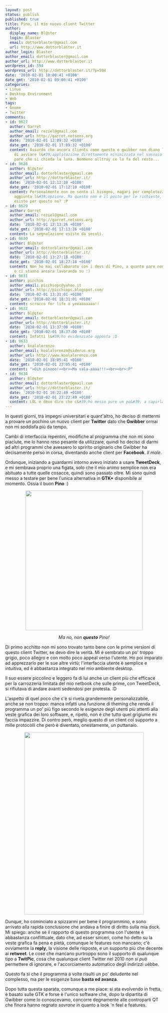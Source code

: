 ```yaml
---
layout: post
status: publish
published: true
title: Pino, il mio nuovo client Twitter
author:
  display_name: Bl@ster
  login: Blaster
  email: dottorblaster@gmail.com
  url: http://www.dottorblaster.it
author_login: Blaster
author_email: dottorblaster@gmail.com
author_url: http://www.dottorblaster.it
wordpress_id: 594
wordpress_url: http://dottorblaster.it/?p=594
date: '2010-02-01 10:00:41 +0100'
date_gmt: '2010-02-01 09:00:41 +0100'
categories:
- Linux
- Desktop Environment
- Web
tags:
- Gnome
- Twitter
comments:
- id: 9627
  author: Garret
  author_email: reziel@gmail.com
  author_url: http://garret.netsons.org
  date: '2010-02-01 12:09:32 +0100'
  date_gmt: '2010-02-01 17:09:32 +0100'
  content: Assurdo che ancora clients come questo o gwibber non diano la possibilità
    di avviare l&#39;applicazione direttamente minimizzata nel vassoio di sistema,
    pare che si chieda la luna. Nemmeno alltray ce la fa del resto...
- id: 9628
  author: Bl@ster
  author_email: dottorblaster@gmail.com
  author_url: http://dottorblaster.it/
  date: '2010-02-01 12:12:10 +0100'
  date_gmt: '2010-02-01 17:12:10 +0100'
  content: Personalmente non ne sento il bisogno, magari per completezza però andrebbe
    aggiunta l&#39;opzione. Ma questo non è il posto per le richieste, il bugzilla
    esiste per questo no? :P
- id: 9629
  author: Garret
  author_email: reziel@gmail.com
  author_url: http://garret.netsons.org
  date: '2010-02-01 12:13:26 +0100'
  date_gmt: '2010-02-01 17:13:26 +0100'
  content: La segnalazione esiste da secoli.
- id: 9630
  author: Bl@ster
  author_email: dottorblaster@gmail.com
  author_url: http://dottorblaster.it/
  date: '2010-02-01 13:27:18 +0100'
  date_gmt: '2010-02-01 18:27:18 +0100'
  content: Non ho mai collaborato con i devs di Pino, a quanto pare non ascoltano
    o ci stanno ancora lavorando su :)
- id: 9631
  author: picchio
  author_email: picchiopc@yahoo.it
  author_url: http://picchiopc.blogspot.com/
  date: '2010-02-01 13:31:01 +0100'
  date_gmt: '2010-02-01 18:31:01 +0100'
  content: scrocco for life o yeeaaaaaaa!!
- id: 9632
  author: Bl@ster
  author_email: dottorblaster@gmail.com
  author_url: http://dottorblaster.it/
  date: '2010-02-01 13:37:00 +0100'
  date_gmt: '2010-02-01 18:37:00 +0100'
  content: Infatti l&#39;ho evidenziato apposta :D
- id: 9633
  author: koalalorenzo
  author_email: koalalorenzo@siderus.org
  author_url: http://www.koalalorenzo.com
  date: '2010-02-01 18:05:41 +0100'
  date_gmt: '2010-02-01 23:05:41 +0100'
  content: "«Oih pinooo!»<br>«Ma vala-aaaa!!!»<br><br>:P"
- id: 9634
  author: Bl@ster
  author_email: dottorblaster@gmail.com
  author_url: http://dottorblaster.it/
  date: '2010-02-01 18:22:49 +0100'
  date_gmt: '2010-02-01 23:22:49 +0100'
  content: LOL e devo dire che c&#39;ho messo pure un po&#39; a capirla :D
---
```

<p>In questi giorni, tra impegni universitari e quant'altro, ho deciso di mettermi a provare un pochino un nuovo client per <strong>Twitter</strong> dato che <strong>Gwibber</strong> ormai non mi soddisfa più da tempo.</p>
<p>Cambi di interfaccia repentini, modifiche al programma che non mi sono piaciute, me lo hanno reso pesante da utilizzare, quindi ho deciso di darmi ad altri programmi che avessero lo spririto originario che Gwibber ha decisamente perso in corsa, diventando anche client per <strong>Facebook</strong>. <em>Il male</em>.</p>
<p>Ordunque, iniziando a guardarmi intorno avevo iniziato a usare <strong>TweetDeck</strong>, e mi sembrava proprio una figata, solo che il mio animo semplice non era abituato a tutte quelle cosacce, quindi sono passato oltre. Mi sono quindi messo a testare per bene l'unica alternativa in <strong>GTK+</strong> disponibile al momento. Ossia il buon <strong>Pino</strong> :)</p>
<p style="text-align: center;"><img class="alignnone" src="http://i46.tinypic.com/22kith.jpg" alt="" width="375" height="445" /></p>
<p style="text-align: center;"><em>Ma no, non <strong>questo</strong> Pino!</em></p>
<p>Di primo acchitto non mi sono trovato tanto bene con le prime versioni di questo client Twitter, se devo dire la verità. Mi è sembrato un po' troppo grigio, poco allegro e con molto poco appeal verso l'utente. Ho poi imparato ad apprezzarlo per le sue altre virtù; l'interfaccia utente è semplice e intuitiva, ed è abbastanza integrato nel mio ambiente desktop.</p>
<p>Il suo essere piccolino e leggero fa di lui anche un client più che efficace per la carrozzeria limitata del mio netbook che sulle prime, con TweetDeck, si rifiutava di andare avanti sedendosi per protesta. :D</p>
<p>L'aspetto di quel poco che c'è si rivela grandemente personalizzabile, anche se non troppo: manca infatti una funzione di theming che renda il programma un po' più figo secondo le esigenze degli utenti più attenti alla veste grafica dei loro software, e, ripeto, non è che tutto quel grigiume mi faccia impazzire. Di contro però, meglio questo di un client col supporto a mille protocolli che però è diventato, onestamente, un puttanaio.</p>
<p style="text-align: center;"><img class="alignnone" src="http://i45.tinypic.com/24v7ak6.png" alt="" width="382" height="581" /></p>
<p>Dunque, ho cominciato a spizzarmi per bene il programmino, e sono arrivato alla rapida conclusione che andava a finire di diritto sulla mia dock. Mi spiego: anche se il rapporto di questo programma con l'utente è abbastanza conflittuale, dato che, ad esser sinceri, come ho detto su la veste grafica fa pena e pietà, comunque le features non mancano; c'è ovviamente la <strong>reply</strong>, la visione delle risposte, e un supporto più che decente ai <strong>retweet</strong>. Le cose che mancano purtroppo sono il supporto di qualunque tipo a <strong>TwitPic</strong>, cosa che qualunque client Twitter nel 2010 <em>non si può</em> permettere di ignorare, e l'accorciamento automatico degli indirizzi uèbbe.</p>
<p>Questo fa si che il programma a volte risulti un po' deludente nel complesso, ma per le esigenze base <strong>basta ed avanza</strong>.</p>
<p>Dopo tutta questa sparata, comunque a me piace: si sta evolvendo in fretta, è basato sulle GTK e forse è l'unico software che, dopo la dipartita di Gwibber come lo conoscevamo, concorre degnamente alle controparti QT che finora hanno regnato <em>sovrane</em> in quanto a look 'n feel e features.</p>
